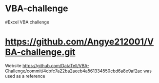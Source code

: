 # VBA-challenge
#Excel VBA challenge
# https://github.com/Angye212001/VBA-challenge.git
Website https://github.com/DataTell/VBA-Challenge/commit/4cbfc7a22ba2aeeb4a561334550cbd6a8e9af2ac was used as a reference
